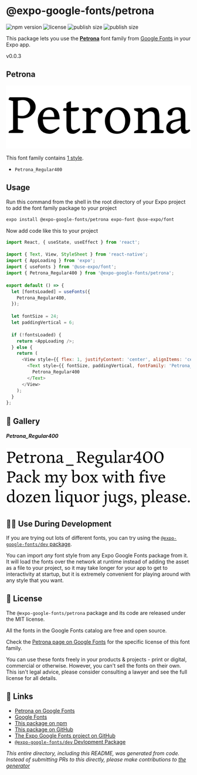 # @expo-google-fonts/petrona

![npm version](https://flat.badgen.net/npm/v/@expo-google-fonts/petrona)
![license](https://flat.badgen.net/github/license/expo/google-fonts)
![publish size](https://flat.badgen.net/packagephobia/install/@expo-google-fonts/petrona)
![publish size](https://flat.badgen.net/packagephobia/publish/@expo-google-fonts/petrona)

This package lets you use the [**Petrona**](https://fonts.google.com/specimen/Petrona) font family from [Google Fonts](https://fonts.google.com/) in your Expo app.

v0.0.3

## Petrona

![Petrona](./font-family.png)

This font family contains [1 style](#-gallery).

- `Petrona_Regular400`

## Usage

Run this command from the shell in the root directory of your Expo project to add the font family package to your project
```sh
expo install @expo-google-fonts/petrona expo-font @use-expo/font
```

Now add code like this to your project
```js
import React, { useState, useEffect } from 'react';

import { Text, View, StyleSheet } from 'react-native';
import { AppLoading } from 'expo';
import { useFonts } from '@use-expo/font';
import { Petrona_Regular400 } from '@expo-google-fonts/petrona';

export default () => {
  let [fontsLoaded] = useFonts({
    Petrona_Regular400,
  });

  let fontSize = 24;
  let paddingVertical = 6;

  if (!fontsLoaded) {
    return <AppLoading />;
  } else {
    return (
      <View style={{ flex: 1, justifyContent: 'center', alignItems: 'center' }}>
        <Text style={{ fontSize, paddingVertical, fontFamily: 'Petrona_Regular400' }}>
          Petrona_Regular400
        </Text>
      </View>
    );
  }
};

```

## 🔡 Gallery

##### Petrona_Regular400
![Petrona_Regular400](./d80f7ebf1277bc91932826582e099143b69fb77dc61f1259d442558087cc2714.ttf.png)


## 👩‍💻 Use During Development

If you are trying out lots of different fonts, you can try using the [`@expo-google-fonts/dev` package](https://github.com/expo/google-fonts/tree/master/font-packages/dev#readme).

You can import *any* font style from any Expo Google Fonts package from it. It will load the fonts
over the network at runtime instead of adding the asset as a file to your project, so it may take longer
for your app to get to interactivity at startup, but it is extremely convenient
for playing around with any style that you want.

## 📖 License

The `@expo-google-fonts/petrona` package and its code are released under the MIT license.

All the fonts in the Google Fonts catalog are free and open source.

Check the [Petrona page on Google Fonts](https://fonts.google.com/specimen/Petrona) for the specific license of this font family.

You can use these fonts freely in your products & projects - print or digital, commercial or otherwise. However, you can't sell the fonts on their own. This isn't legal advice, please consider consulting a lawyer and see the full license for all details.

## 🔗 Links

- [Petrona on Google Fonts](https://fonts.google.com/specimen/Petrona)
- [Google Fonts](https://fonts.google.com/)
- [This package on npm](https://www.npmjs.com/package/@expo-google-fonts/petrona)
- [This package on GitHub](https://github.com/expo/google-fonts/tree/master/font-packages/petrona)
- [The Expo Google Fonts project on GitHub](https://github.com/expo/google-fonts)
- [`@expo-google-fonts/dev` Devlopment Package](https://github.com/expo/google-fonts/tree/master/font-packages/dev)


*This entire directory, including this README, was generated from code. Instead of submitting PRs to this directly, please make contributions to [the generator](https://github.com/expo/google-fonts/tree/master/packages/generator)*
